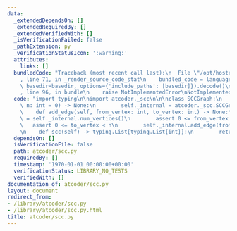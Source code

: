 ```yaml
---
data:
  _extendedDependsOn: []
  _extendedRequiredBy: []
  _extendedVerifiedWith: []
  _isVerificationFailed: false
  _pathExtension: py
  _verificationStatusIcon: ':warning:'
  attributes:
    links: []
  bundledCode: "Traceback (most recent call last):\n  File \"/opt/hostedtoolcache/PyPy/3.10.13/x64/lib/pypy3.10/site-packages/onlinejudge_verify/documentation/build.py\"\
    , line 71, in _render_source_code_stat\n    bundled_code = language.bundle(stat.path,\
    \ basedir=basedir, options={'include_paths': [basedir]}).decode()\n  File \"/opt/hostedtoolcache/PyPy/3.10.13/x64/lib/pypy3.10/site-packages/onlinejudge_verify/languages/python.py\"\
    , line 96, in bundle\n    raise NotImplementedError\nNotImplementedError\n"
  code: "import typing\n\nimport atcoder._scc\n\n\nclass SCCGraph:\n    def __init__(self,\
    \ n: int = 0) -> None:\n        self._internal = atcoder._scc.SCCGraph(n)\n\n\
    \    def add_edge(self, from_vertex: int, to_vertex: int) -> None:\n        n\
    \ = self._internal.num_vertices()\n        assert 0 <= from_vertex < n\n     \
    \   assert 0 <= to_vertex < n\n        self._internal.add_edge(from_vertex, to_vertex)\n\
    \n    def scc(self) -> typing.List[typing.List[int]]:\n        return self._internal.scc()\n"
  dependsOn: []
  isVerificationFile: false
  path: atcoder/scc.py
  requiredBy: []
  timestamp: '1970-01-01 00:00:00+00:00'
  verificationStatus: LIBRARY_NO_TESTS
  verifiedWith: []
documentation_of: atcoder/scc.py
layout: document
redirect_from:
- /library/atcoder/scc.py
- /library/atcoder/scc.py.html
title: atcoder/scc.py
---
```


